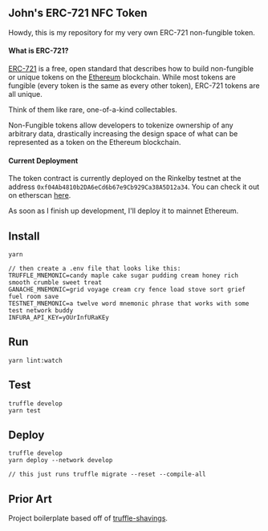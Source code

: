 ## John's ERC-721 NFC Token

Howdy, this is my repository for my very own ERC-721 non-fungible token.

#### What is ERC-721?
[ERC-721](http://erc721.org/) is a free, open standard that describes how to build non-fungible or unique tokens on the [Ethereum](https://www.ethereum.org/) blockchain. While most tokens are fungible (every token is the same as every other token), ERC-721 tokens are all unique.

Think of them like rare, one-of-a-kind collectables.

Non-Fungible tokens allow developers to tokenize ownership of any arbitrary data, drastically increasing the design space of what can be represented as a token on the Ethereum blockchain.

#### Current Deployment

The token contract is currently deployed on the Rinkelby testnet at the address `0xf04Ab4810b2DA6eCd6b67e9Cb929Ca38A5D12a34`. You can check it out on etherscan [here](https://rinkeby.etherscan.io/token/0xf04ab4810b2da6ecd6b67e9cb929ca38a5d12a34). 

As soon as I finish up development, I'll deploy it to mainnet Ethereum.


## Install
```
yarn

// then create a .env file that looks like this:
TRUFFLE_MNEMONIC=candy maple cake sugar pudding cream honey rich smooth crumble sweet treat
GANACHE_MNEMONIC=grid voyage cream cry fence load stove sort grief fuel room save
TESTNET_MNEMONIC=a twelve word mnemonic phrase that works with some test network buddy
INFURA_API_KEY=yOUrInfURaKEy

```

## Run
```
yarn lint:watch
```

## Test
```
truffle develop
yarn test
```

## Deploy
```
truffle develop
yarn deploy --network develop

// this just runs truffle migrate --reset --compile-all
```

## Prior Art

Project boilerplate based off of [truffle-shavings](https://github.com/okwme/truffle-shavings/). 
